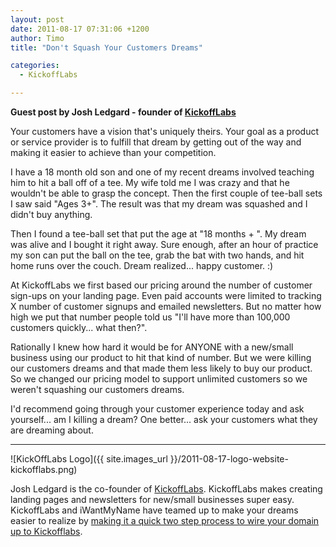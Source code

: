 ```yaml
---
layout: post
date: 2011-08-17 07:31:06 +1200
author: Timo
title: "Don't Squash Your Customers Dreams"

categories:
  - KickoffLabs

---
```


**Guest post by Josh Ledgard - founder of [KickoffLabs](http://kickofflabs.com)**

Your customers have a vision that's uniquely theirs.  Your goal as a product or service provider is to fulfill that dream by getting out of the way and making it easier to achieve than your competition. 

I have a 18 month old son and one of my recent dreams involved teaching him to hit a ball off of a tee.  My wife told me I was crazy and that he wouldn't be able to grasp the concept.  Then the first couple of tee-ball sets I saw said "Ages 3+".  The result was that my dream was squashed and I didn't buy anything.  

Then I found a tee-ball set that put the age at "18 months + ".  My dream was alive and I bought it right away. Sure enough, after an hour of practice my son can put the ball on the tee, grab the bat with two hands, and hit home runs over the couch.  Dream realized... happy customer. :)

At KickoffLabs we first based our pricing around the number of customer sign-ups on your landing page.  Even paid accounts were limited to tracking X number of customer signups and emailed newsletters.  But no matter how high we put that number people told us "I'll have more than 100,000 customers quickly... what then?".  

Rationally I knew how hard it would be for ANYONE with a new/small business using our product to hit that kind of number.  But we were killing our customers dreams and that made them less likely to buy our product.  So we changed our pricing model to support unlimited customers so we weren't squashing our customers dreams.  

I'd recommend going through your customer experience today and ask yourself... am I killing a dream? One better... ask your customers what they are dreaming about. 

***

![KickOffLabs Logo]({{ site.images_url }}/2011-08-17-logo-website-kickofflabs.png)

Josh Ledgard is the co-founder of [KickoffLabs](http://kickofflabs.com). KickoffLabs makes creating landing pages and newsletters for new/small businesses super easy.  KickoffLabs and iWantMyName have teamed up to make your dreams easier to realize by [making it a quick two step process to wire your domain up to Kickofflabs](https://iwantmyname.com/services/website-builder/kickofflabs-own-domain).
